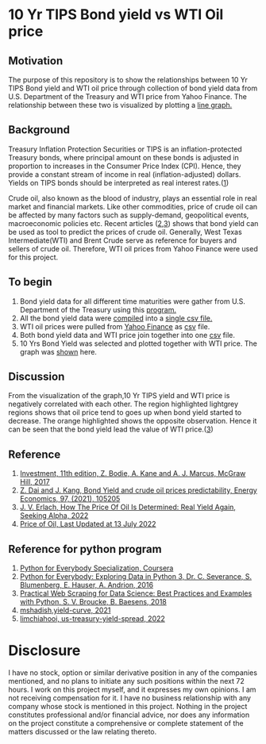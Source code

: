 # 10 Yr TIPS Bond yield vs WTI Oil price

## Motivation
The purpose of this repository is to show the relationships between 10 Yr TIPS Bond yield and WTI oil price through collection of bond yield data from U.S. Department of the Treasury and WTI price from Yahoo Finance. The relationship between these two is visualized by plotting a [line graph.](https://github.com/lance8831/Treasury-real-yield-vs-WTI/blob/main/10Yr%20TIPS%20Yield%20vs%20WTI%20Oil%20Price-2003-2022.png)

## Background
Treasury Inflation Protection Securities or TIPS is an inflation-protected Treasury bonds, where principal amount on these bonds 
is adjusted in proportion to increases in the Consumer Price Index (CPI).
Hence, they provide a constant stream of income in real (inflation-adjusted) dollars. 
Yields on TIPS bonds should be interpreted as real interest rates.([1](https://www.amazon.com/dp/1259277178/ref=sspa_dk_detail_1?psc=1&pd_rd_i=1259277178&pd_rd_w=i30ms&content-id=amzn1.sym.837c9c40-8722-4df3-9922-02a1f44f92b9&pf_rd_p=837c9c40-8722-4df3-9922-02a1f44f92b9&pf_rd_r=PHD2690HE8DVPBSR31DG&pd_rd_wg=wovlr&pd_rd_r=e821867f-a7b1-41c9-8184-8c3e2e2f728f)) 

Crude oil, also known as the blood of industry, plays an essential role in real market and financial markets. Like other commodities, price of crude oil can be affected by many factors such as supply-demand, geopolitical events, macroeconomic policies etc. Recent articles ([2](https://www.sciencedirect.com/science/article/pii/S0140988321001109),[3](https://seekingalpha.com/article/4484793-price-of-oil-determined-real-yield)) shows that bond yield can be used as tool to predict the prices of crude oil. Generally, West Texas Intermediate(WTI) and Brent Crude serve as reference for buyers and sellers of crude oil. Therefore, WTI oil prices from Yahoo Finance were used for this project.

## To begin
1. Bond yield data for all different time maturities were gather from U.S. Department of the Treasury using this [program.](https://github.com/lance8831/Treasury-real-yield-vs-WTI/blob/main/treasury_real_yield.py)
2. All the bond yield data were [compiled](https://github.com/lance8831/Treasury-real-yield-vs-WTI/blob/main/join_file.py) into a [single csv file.](https://github.com/lance8831/Treasury-real-yield-vs-WTI/blob/main/treasury_real_yield_all.csv)
3. WTI oil prices were pulled from [Yahoo Finance](https://github.com/lance8831/Treasury-real-yield-vs-WTI/blob/main/WTI.py) as [csv](https://github.com/lance8831/Treasury-real-yield-vs-WTI/blob/main/WTI_price.csv) file.
4. Both bond yield data and WTI price join together into one [csv](https://github.com/lance8831/Treasury-real-yield-vs-WTI/blob/main/real_yield_vs_WTI.csv) file.
5. 10 Yrs Bond Yield was selected and plotted together with WTI price. The graph was [shown](https://github.com/lance8831/Treasury-real-yield-vs-WTI/blob/main/10Yr%20TIPS%20Yield%20vs%20WTI%20Oil%20Price-2003-2022.png) here.
 
## Discussion
From the visualization of the graph,10 Yr TIPS yield and WTI price is negatively correlated with each other. The region highlighted lightgrey regions shows that oil price tend to goes up when bond yield started to decrease. The orange highlighted shows the opposite observation. Hence it can be seen that the bond yield lead the value of WTI price.([3](https://seekingalpha.com/article/4484793-price-of-oil-determined-real-yield))

## Reference
1. [Investment, 11th edition, Z. Bodie, A. Kane and A. J. Marcus, McGraw Hill, 2017](https://www.amazon.com/dp/1259277178/ref=sspa_dk_detail_1?psc=1&pd_rd_i=1259277178&pd_rd_w=i30ms&content-id=amzn1.sym.837c9c40-8722-4df3-9922-02a1f44f92b9&pf_rd_p=837c9c40-8722-4df3-9922-02a1f44f92b9&pf_rd_r=PHD2690HE8DVPBSR31DG&pd_rd_wg=wovlr&pd_rd_r=e821867f-a7b1-41c9-8184-8c3e2e2f728f)
2. [Z. Dai and J. Kang, Bond Yield and crude oil prices predictability, Energy Economics, 97, (2021), 105205](https://www.sciencedirect.com/science/article/pii/S0140988321001109)
3. [J. V. Erlach, How The Price Of Oil Is Determined: Real Yield Again, Seeking Alpha, 2022](https://seekingalpha.com/article/4484793-price-of-oil-determined-real-yield)
4. [Price of Oil, Last Updated at 13 July 2022](https://en.wikipedia.org/wiki/Price_of_oil)

## Reference for python program
1. [Python for Everybody Specialization, Coursera](https://www.coursera.org/specializations/python)
2. [Python for Everybody: Exploring Data in Python 3, Dr. C. Severance, S. Blumenberg, E. Hauser, A. Andrion, 2016](https://www.amazon.com/Python-Everybody-Exploring-Data/dp/1530051126)
3. [Practical Web Scraping for Data Science: Best Practices and Examples with Python, S. V. Broucke, B. Baesens, 2018](https://www.amazon.com/Practical-Web-Scraping-Data-Science-ebook/dp/B07CH3CH51/ref=sr_1_1crid=1YJCM3FCB3RHP&keywords=practical+web+scraping+for+data+science&qid=1658660421&sprefix=Practical+web+sc%2Caps%2C236&sr=8-1)
4. [mshadish,yield-curve, 2021](https://github.com/mshadish/yield-curve)
5. [limchiahooi, us-treasury-yield-spread, 2022](https://github.com/limchiahooi/us-treasury-yield-spread#us-treasury-yield-spread)

# Disclosure
I have no stock, option or similar derivative position in any of the companies mentioned, and no plans to initiate any such positions within the next 72 hours. I work on this project myself, and it expresses my own opinions. I am not receiving compensation for it. I have no business relationship with any company whose stock is mentioned in this project. Nothing in the project constitutes professional and/or financial advice, nor does any information on the project constitute a comprehensive or complete statement of the matters discussed or the law relating thereto. 
